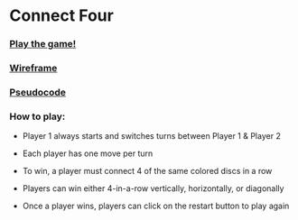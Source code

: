 # Connect Four
### [Play the game!](https://eclectic-torrone-49648b.netlify.app/)
### [Wireframe](https://whimsical.com/connect-four-6aFKyW3WMR46TNWLzs4zeL)
### [Pseudocode](https://docs.google.com/document/d/1fxy-XN8DAQftyQYO9HyK8wmRcEELcjvsvfvY1UzE87k/edit?usp=sharing)


### How to play:
*  Player 1 always starts and switches turns between Player 1 & Player 2

*  Each player has one move per turn

*  To win, a player must connect 4 of the same colored discs in a row

*  Players can win either 4-in-a-row vertically, horizontally, or diagonally

*  Once a player wins, players can click on the restart button to play again


